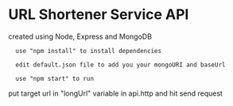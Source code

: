 # URL Shortener Service API
created using Node, Express and MongoDB

      use "npm install" to install dependencies
      
      edit default.json file to add you your mongoURI and baseUrl
      
      use "npm start" to run
      
put target url in "longUrl" variable in api.http and hit send request
